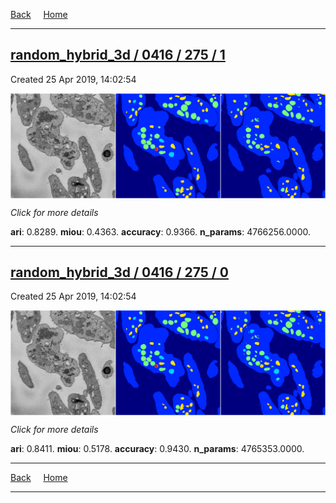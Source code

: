 
[Back](..)&nbsp;&nbsp;&nbsp;&nbsp;&nbsp;[Home](https://leapmanlab.github.io/snapshots)

---

<div class="summary"><a href="1"><h2>random_hybrid_3d / 0416 / 275 / 1</h2></a><p>Created 25 Apr 2019, 14:02:54
</p><a href="1"><img src="1/media/summary.png" align="center"></a><p>
<i>Click for more details</i>
</p></div>

**ari**: 0.8289. **miou**: 0.4363. **accuracy**: 0.9366. **n_params**: 4766256.0000. 

---

<div class="summary"><a href="0"><h2>random_hybrid_3d / 0416 / 275 / 0</h2></a><p>Created 25 Apr 2019, 14:02:54
</p><a href="0"><img src="0/media/summary.png" align="center"></a><p>
<i>Click for more details</i>
</p></div>

**ari**: 0.8411. **miou**: 0.5178. **accuracy**: 0.9430. **n_params**: 4765353.0000. 

---

[Back](..)&nbsp;&nbsp;&nbsp;&nbsp;&nbsp;[Home](https://leapmanlab.github.io/snapshots)

---